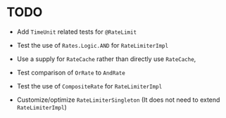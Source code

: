 # TODO

- Add `TimeUnit` related tests for `@RateLimit`
  
- Test the use of `Rates.Logic.AND` for `RateLimiterImpl`

- Use a supply for `RateCache` rather than directly use `RateCache`, 

- Test comparison of `OrRate` to `AndRate`

- Test the use of `CompositeRate` for `RateLimiterImpl`
  
- Customize/optimize `RateLimiterSingleton` (It does not need to extend `RateLimiterImpl`)


